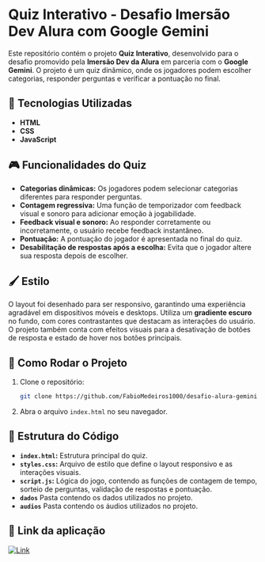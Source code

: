 # Quiz Interativo - Desafio Imersão Dev Alura com Google Gemini

Este repositório contém o projeto **Quiz Interativo**, desenvolvido para o desafio promovido pela **Imersão Dev da Alura** em parceria com o **Google Gemini**. O projeto é um quiz dinâmico, onde os jogadores podem escolher categorias, responder perguntas e verificar a pontuação no final.
## 🚀 Tecnologias Utilizadas

- **HTML**
- **CSS**
- **JavaScript**

## 🎮 Funcionalidades do Quiz

- **Categorias dinâmicas:** Os jogadores podem selecionar categorias diferentes para responder perguntas.
- **Contagem regressiva:** Uma função de temporizador com feedback visual e sonoro para adicionar emoção à jogabilidade.
- **Feedback visual e sonoro:** Ao responder corretamente ou incorretamente, o usuário recebe feedback instantâneo.
- **Pontuação:** A pontuação do jogador é apresentada no final do quiz.
- **Desabilitação de respostas após a escolha:** Evita que o jogador altere sua resposta depois de escolher.
  
## 🖌️ Estilo

O layout foi desenhado para ser responsivo, garantindo uma experiência agradável em dispositivos móveis e desktops. Utiliza um **gradiente escuro** no fundo, com cores contrastantes que destacam as interações do usuário. O projeto também conta com efeitos visuais para a desativação de botões de resposta e estado de hover nos botões principais.

## 🎯 Como Rodar o Projeto

1. Clone o repositório:
   ```bash
   git clone https://github.com/FabioMedeiros1000/desafio-alura-gemini-quiz.git
   ```

2. Abra o arquivo `index.html` no seu navegador.

## 📑 Estrutura do Código

- **`index.html`:** Estrutura principal do quiz.
- **`styles.css`:** Arquivo de estilo que define o layout responsivo e as interações visuais.
- **`script.js`:** Lógica do jogo, contendo as funções de contagem de tempo, sorteio de perguntas, validação de respostas e pontuação.
- **`dados`** Pasta contendo os dados utilizados no projeto.
- **`audios`** Pasta contendo os áudios utilizados no projeto.

## 📍 Link da aplicação

[![Link](https://img.shields.io/badge/🔗-Demonstração-blue)](https://desafio-alura-gemini-quiz.vercel.app/)

